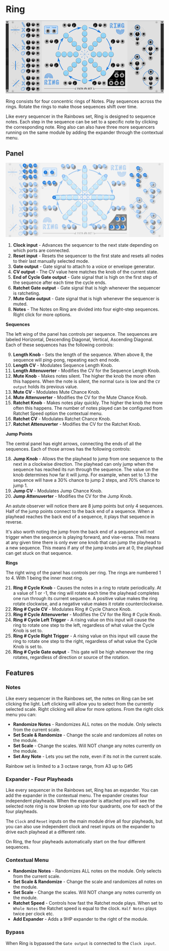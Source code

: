 
# Ring
![Image of Ring module](../images/Ring.png)

Ring consists for four concentric rings of Notes. Play sequences across the rings. Rotate the rings to make those sequences shift over time.

Like every sequencer in the Rainbows set, Ring is designed to sequence notes. Each step in the sequence can be set to a specific note by clicking the corresponding note. Ring also can also have three more sequencers running on the same module by adding the expander through the contextual menu.

## Panel

![Image of controls](../images/Ring/labels.png)

1. **Clock input** - Advances the sequencer to the next state depending on which ports are connected.
2. **Reset input** - Resets the sequencer to the first state and resets all nodes to their last manually selected mode.
3. **Gate output** - Gate signal to attach to a voice or envelope generator.
4. **CV output** - The CV value here matches the knob of the current state. 
5. **End of Cycle Gate output** - Gate signal that is high on the first step of the sequence after each time the cycle ends.
6. **Ratchet Gate output** - Gate signal that is high whenever the sequencer is ratcheting.
7. **Mute Gate output** - Gate signal that is high whenever the sequencer is muted.
8. **Notes** - The Notes on Ring are divided into four eight-step sequences. Right click for more options.

**Sequences**

The left wing of the panel has controls per sequence. The sequences are labeled Horizontal, Descending Diagonal, Vertical, Ascending Diagonal. Each of these sequences has the following controls:

9. **Length Knob** - Sets the length of the sequence. When above 8, the sequence will ping-pong, repeating each end node.
10. **Length CV** - Modulates Sequence Length Knob.
11. **Length Attenuverter** - Modifies the CV for the Sequence Length Knob.
12. **Mute Knob** - Makes notes silent. The higher the knob the more often this happens. When the note is silent, the normal `Gate` is low and the `CV output` holds its previous value.
13. **Mute CV** - Modulates Mute Chance Knob.
14. **Mute Attenuverter** - Modifies the CV for the Mute Chance Knob.
15. **Ratchet Knob** - Makes notes play quickly. The higher the knob the more often this happens. The number of notes played can be configured from Ratchet Speed option the contextual menu.
16. **Ratchet CV** - Modulates Ratchet Chance Knob.
17. **Ratchet Attenuverter** - Modifies the CV for the Ratchet Knob.

**Jump Points**

The central panel has eight arrows, connecting the ends of all the sequences. Each of those arrows has the following controls:

18. **Jump Knob** - Allows the the playhead to jump from one sequence to the next in a clockwise direction. The playhead can only jump when the sequence has reached its run through the sequence. The value on the knob determines how far it will jump. For example, when set to 1.3 the sequence will have a 30% chance to jump 2 steps, and 70% chance to jump 1.
19. **Jump CV** - Modulates Jump Chance Knob.
20. **Jump Attenuverter** - Modifies the CV for the Jump Knob.

An astute observer will notice there are 8 jump points but only 4 sequences. Half of the jump points connect to the back end of a sequence. When a playhead reaches the back end of a sequence, it plays that sequence in reverse. 

It's also worth noting the jump from the back end of a sequence will not trigger when the sequence is playing forward, and vise-versa. This means at any given time there is only ever one knob that can jump the playhead to a new sequence. This means if any of the jump knobs are at 0, the playhead can get stuck on that sequence.

**Rings**

The right wing of the panel has controls per ring. The rings are numbered 1 to 4. With 1 being the inner most ring.

21. **Ring # Cycle Knob** - Causes the notes in a ring to rotate periodically. At a value of 1 or -1, the ring will rotate each time the playhead completes one run through its current sequence. A positive value makes the ring rotate clockwise, and a negative value makes it rotate counterclockwise.
22. **Ring # Cycle CV** - Modulates Ring # Cycle Chance Knob.
23. **Ring # Cycle Attenuverter** - Modifies the CV for the Ring # Cycle Knob.
24. **Ring # Cycle Left Trigger** - A rising value on this input will cause the ring to rotate one step to the left, regardless of what value the Cycle Knob is set to.
25. **Ring # Cycle Right Trigger** - A rising value on this input will cause the ring to rotate one step to the right, regardless of what value the Cycle Knob is set to.
26. **Ring # Cycle Gate output** - This gate will be high whenever the ring rotates, regardless of direction or source of the rotation.

## Features

### Notes

Like every sequencer in the Rainbows set, the notes on Ring can be set clicking the light. Left clicking will allow you to select from the currently selected scale. Right clicking will allow for more options. From the right click menu you can:

- **Randomize Notes** - Randomizes ALL notes on the module. Only selects from the current scale.
- **Set Scale & Randomize** - Change the scale and randomizes all notes on the module.
- **Set Scale** - Change the scales. Will NOT change any notes currently on the module.
- **Set Any Note** - Lets you set the note, even if its not in the current scale.

Rainbow set is limited to a 3 octave range, from A3 up to G#5

### Expander - Four Playheads

Like every sequencer in the Rainbows set, Ring has an expander. You can add the expander in the contextual menu. The expander creates four independent playheads. When the expander is attached you will see the selected note ring is now broken up into four quadrants, one for each of the four playheads.

The `Clock` and `Reset` inputs on the main module drive all four playheads, but you can also use independent clock and reset inputs on the expander to drive each playhead at a different rate.

On Ring, the four playheads automatically start on the four different sequences.

### Contextual Menu

- **Randomize Notes** - Randomizes ALL notes on the module. Only selects from the current scale.
- **Set Scale & Randomize** - Change the scale and randomizes all notes on the module.
- **Set Scale** - Change the scales. Will NOT change any notes currently on the module.
- **Ratchet Speed** - Controls how fast the Ratchet mode plays. When set to `Whole Notes` the Ratchet speed is equal to the clock. `Half Notes` plays twice per clock etc.
- **Add Expander** - Adds a 9HP expander to the right of the module. 

### Bypass

When Ring is bypassed the `Gate output` is connected to the `Clock input`.
